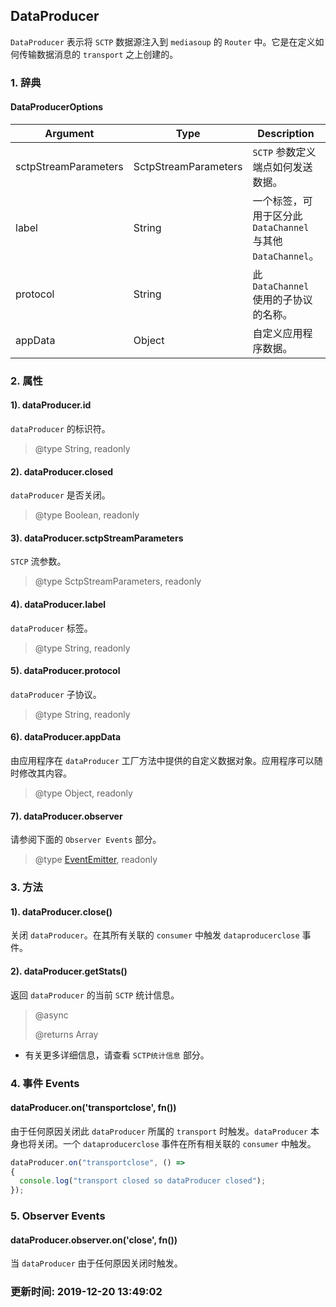 ## DataProducer
`DataProducer` 表示将 `SCTP` 数据源注入到 `mediasoup` 的 `Router` 中。它是在定义如何传输数据消息的 `transport` 之上创建的。

### 1. 辞典
#### DataProducerOptions
Argument | Type | Description | Required | Default
--|--|--|--|--
sctpStreamParameters | SctpStreamParameters | `SCTP` 参数定义端点如何发送数据。 | Yes | -
label | String | 一个标签，可用于区分此 `DataChannel` 与其他 `DataChannel`。 | No | -
protocol | String | 此 `DataChannel` 使用的子协议的名称。 | No | -
appData | Object | 自定义应用程序数据。| No | {}

### 2. 属性
#### 1). dataProducer.id
`dataProducer` 的标识符。
> @type String, readonly

#### 2). dataProducer.closed
`dataProducer` 是否关闭。
> @type Boolean, readonly

#### 3). dataProducer.sctpStreamParameters
`STCP` 流参数。
> @type SctpStreamParameters, readonly

#### 4). dataProducer.label
`dataProducer` 标签。
> @type String, readonly

#### 5). dataProducer.protocol
`dataProducer` 子协议。
> @type String, readonly

#### 6). dataProducer.appData
由应用程序在 `dataProducer` 工厂方法中提供的自定义数据对象。应用程序可以随时修改其内容。
> @type Object, readonly

#### 7). dataProducer.observer
请参阅下面的 `Observer Events` 部分。
> @type [EventEmitter](https://nodejs.org/api/events.html#events_class_eventemitter), readonly

### 3. 方法
#### 1). dataProducer.close()
关闭 `dataProducer`。在其所有关联的 `consumer` 中触发 `dataproducerclose` 事件。

#### 2). dataProducer.getStats()
返回 `dataProducer` 的当前 `SCTP` 统计信息。

> @async
> 
> @returns Array<DataProducerStat>

- 有关更多详细信息，请查看 `SCTP统计信息` 部分。

### 4. 事件 	Events
#### dataProducer.on('transportclose', fn())
由于任何原因关闭此 `dataProducer` 所属的 `transport` 时触发。`dataProducer` 本身也将关闭。一个 `dataproducerclose` 事件在所有相关联的 `consumer` 中触发。

```js
dataProducer.on("transportclose", () =>
{
  console.log("transport closed so dataProducer closed");
});
```

### 5. Observer Events
#### dataProducer.observer.on('close', fn())
当 `dataProducer` 由于任何原因关闭时触发。

### 更新时间: 2019-12-20 13:49:02